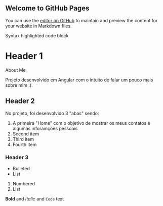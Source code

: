 ## Welcome to GitHub Pages

You can use the [editor on GitHub](https://github.com/guiizis/AboutMe/edit/gh-pages/index.md) to maintain and preview the content for your website in Markdown files.


 
Syntax highlighted code block

# Header 1
About Me

Projeto desenvolvido em Angular com o intuito de falar um pouco mais sobre mim :).


## Header 2
No projeto, foi desenvolvido 3 "abas"  sendo: 

1. A primeira "Home" com o objetivo de mostrar os meus contatos e algumas inforamções pessoais
2. Second item
3. Third item
4. Fourth item

### Header 3

- Bulleted
- List

1. Numbered
2. List

**Bold** and _Italic_ and `Code` text

 
 

